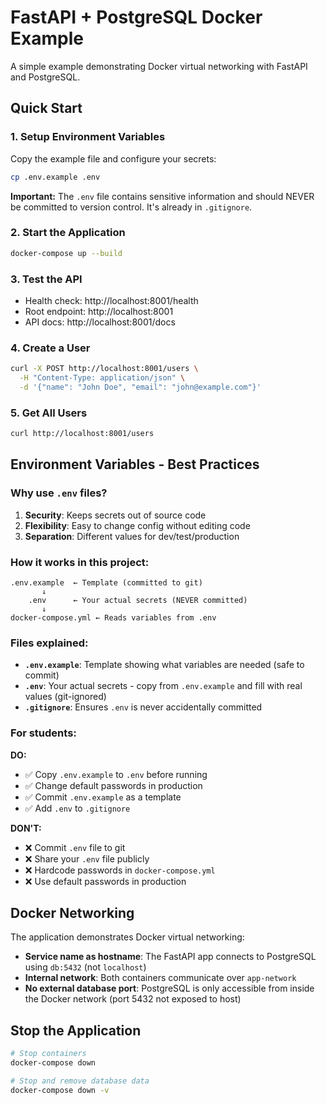 # FastAPI + PostgreSQL Docker Example

A simple example demonstrating Docker virtual networking with FastAPI and PostgreSQL.

## Quick Start

### 1. Setup Environment Variables

Copy the example file and configure your secrets:

```bash
cp .env.example .env
```

**Important:** The `.env` file contains sensitive information and should NEVER be committed to version control. It's already in `.gitignore`.

### 2. Start the Application

```bash
docker-compose up --build
```

### 3. Test the API

- Health check: http://localhost:8001/health
- Root endpoint: http://localhost:8001
- API docs: http://localhost:8001/docs

### 4. Create a User

```bash
curl -X POST http://localhost:8001/users \
  -H "Content-Type: application/json" \
  -d '{"name": "John Doe", "email": "john@example.com"}'
```

### 5. Get All Users

```bash
curl http://localhost:8001/users
```

## Environment Variables - Best Practices

### Why use `.env` files?

1. **Security**: Keeps secrets out of source code
2. **Flexibility**: Easy to change config without editing code
3. **Separation**: Different values for dev/test/production

### How it works in this project:

```
.env.example  ← Template (committed to git)
       ↓
    .env      ← Your actual secrets (NEVER committed)
       ↓
docker-compose.yml ← Reads variables from .env
```

### Files explained:

- **`.env.example`**: Template showing what variables are needed (safe to commit)
- **`.env`**: Your actual secrets - copy from `.env.example` and fill with real values (git-ignored)
- **`.gitignore`**: Ensures `.env` is never accidentally committed

### For students:

**DO:**
- ✅ Copy `.env.example` to `.env` before running
- ✅ Change default passwords in production
- ✅ Commit `.env.example` as a template
- ✅ Add `.env` to `.gitignore`

**DON'T:**
- ❌ Commit `.env` file to git
- ❌ Share your `.env` file publicly
- ❌ Hardcode passwords in `docker-compose.yml`
- ❌ Use default passwords in production

## Docker Networking

The application demonstrates Docker virtual networking:

- **Service name as hostname**: The FastAPI app connects to PostgreSQL using `db:5432` (not `localhost`)
- **Internal network**: Both containers communicate over `app-network`
- **No external database port**: PostgreSQL is only accessible from inside the Docker network (port 5432 not exposed to host)

## Stop the Application

```bash
# Stop containers
docker-compose down

# Stop and remove database data
docker-compose down -v
```